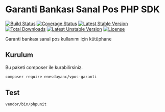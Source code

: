 # Garanti Bankası Sanal Pos PHP SDK

[![Build Status](https://travis-ci.com/enesdayanc/vpos-garanti.svg?branch=master)](https://travis-ci.com/enesdayanc/vpos-garanti)
[![Coverage Status](https://coveralls.io/repos/github/enesdayanc/vpos-garanti/badge.svg)](https://coveralls.io/github/enesdayanc/vpos-garanti)
[![Latest Stable Version](https://poser.pugx.org/enesdayanc/vpos-garanti/v)](https://packagist.org/packages/enesdayanc/vpos-garanti) 
[![Total Downloads](https://poser.pugx.org/enesdayanc/vpos-garanti/downloads)](https://packagist.org/packages/enesdayanc/vpos-garanti) 
[![Latest Unstable Version](https://poser.pugx.org/enesdayanc/vpos-garanti/v/unstable)](https://packagist.org/packages/enesdayanc/vpos-garanti) 
[![License](https://poser.pugx.org/enesdayanc/vpos-garanti/license)](https://packagist.org/packages/enesdayanc/vpos-garanti)

Garanti bankası sanal pos kullanımı için kütüphane

## Kurulum

Bu paketi composer ile kurabilirsiniz.


```sh
composer require enesdayanc/vpos-garanti
``` 

## Test

```sh
vendor/bin/phpunit
``` 